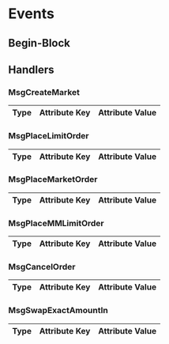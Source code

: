 <!-- order: 5 -->

# Events

## Begin-Block

## Handlers

### MsgCreateMarket

| Type | Attribute Key | Attribute Value |
|------|---------------|-----------------|

### MsgPlaceLimitOrder

| Type | Attribute Key | Attribute Value |
|------|---------------|-----------------|

### MsgPlaceMarketOrder

| Type | Attribute Key | Attribute Value |
|------|---------------|-----------------|

### MsgPlaceMMLimitOrder

| Type | Attribute Key | Attribute Value |
|------|---------------|-----------------|

### MsgCancelOrder

| Type | Attribute Key | Attribute Value |
|------|---------------|-----------------|

### MsgSwapExactAmountIn

| Type | Attribute Key | Attribute Value |
|------|---------------|-----------------|
